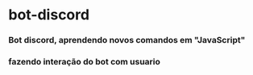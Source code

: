 # bot-discord

### Bot discord, aprendendo novos comandos em "JavaScript"
### fazendo interação do bot com usuario
